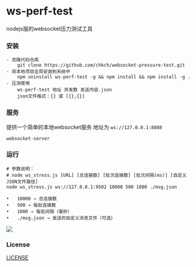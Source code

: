 # ws-perf-test

nodejs版的websocket压力测试工具

### 安装

```shell
- 克隆代码仓库
    git clone https://github.com/chkch/websocket-pressure-test.git 
- 将本地项目全局安装到系统中
    npm uninstall ws-perf-test -g && npm install && npm install -g . 
- 压测使用
    ws-perf-test 地址 并发数 发送内容.json
    json文件格式：{} 或 [{},{}]
```


### 服务

提供一个简单的本地websocket服务 地址为 `ws://127.0.0.1:8080`  

```shell
websocket-server
```


### 运行

```shell
# 参数说明：
# node ws_stress.js [URL] [总连接数] [批次连接数] [批次间隔(ms)] [自定义JSON文件路径]
node ws_stress.js ws://127.0.0.1:9502 10000 500 1000 ./msg.json

•	10000 → 总连接数
•	500 → 每批连接数
•	1000 → 每批间隔（毫秒）
•	./msg.json → 发送的自定义消息文件（可选）
```

![](./test.png)


### License

[LICENSE](LICENSE)


